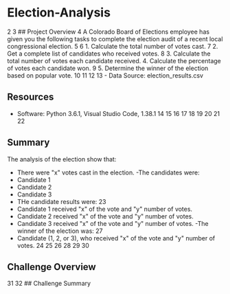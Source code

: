 # Election-Analysis
2
3 ## Project Overview
4
A Colorado Board of Elections employee has given you the following tasks to complete the election audit of a recent local congressional election.
5
6 1. Calculate the total number of votes cast.
7 2. Get a complete list of candidates who received votes.
8
3. Calculate the total number of votes each candidate received.
4. Calculate the percentage of votes each candidate won. 9
5. Determine the winner of the election based on popular vote. 10
11
12
13 - Data Source: election_results.csv
## Resources
- Software: Python 3.6.1, Visual Studio Code, 1.38.1
14
15
16
17
18
19
20
21
22
## Summary
The analysis of the election show that:
- There were "x" votes cast in the election.
-The candidates were:
- Candidate 1
- Candidate 2
- Candidate 3
- THe candidate results were: 23
- Candidate 1 received "x" of the vote and "y" number of votes.
- Candidate 2 received "x" of the vote and "y" number of votes.
- Candidate 3 received "x" of the vote and "y" number of votes.
-The winner of the election was: 27
- Candidate (1, 2, or 3), who received "x" of the vote and "y" number of votes.
24
25
26
28
29
30
## Challenge Overview
31
32 ## Challenge Summary
